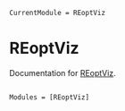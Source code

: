 ```@meta
CurrentModule = REoptViz
```

# REoptViz

Documentation for [REoptViz](https://github.com/bpulluta/REoptViz.jl).

```@index
```

```@autodocs
Modules = [REoptViz]
```
